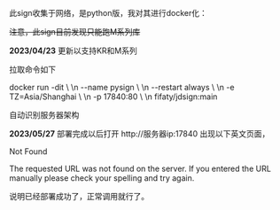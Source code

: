 此sign收集于网络，是python版，我对其进行docker化：

~~注意，此sign目前发现只能跑M系列库~~

**2023/04/23**
更新以支持KR和M系列

拉取命令如下

docker run -dit \\ \n
--name pysign \\ \n
--restart always \\ \n
-e TZ=Asia/Shanghai \\ \n
-p 17840:80 \\ \n
fifaty/jdsign:main
  
自动识别服务器架构

**2023/05/27**
部署完成以后打开 http://服务器ip:17840 出现以下英文页面，

Not Found

The requested URL was not found on the server. If you entered the URL manually please check your spelling and try again.

说明已经部署成功了，正常调用就行了。
